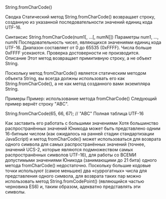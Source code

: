 
String.fromCharCode()

Сводка
Статический метод String.fromCharCode() возвращает строку, созданную из указанной последовательности значений единиц кода UTF-16.

Синтаксис
String.fromCharCode(num1[, ...[, numN]])
Параметры
num1, ..., numN
Последовательность чисел, являющихся значениями единиц кода UTF-16. Диапазон составляет от 0 до 65535 (0xFFFF). Числа больше 0xFFFF усекаются. Проверка достоверности не производится.
Описание
Этот метод возвращает примитивную строку, а не объект String.

Поскольку метод fromCharCode() является статическим методом объекта String, вы всегда должны использовать его как String.fromCharCode(), а не как метод созданного вами экземпляра String.

Примеры
Пример: использование метода fromCharCode()
Следующий пример вернёт строку "ABC".

String.fromCharCode(65, 66, 67);  // "ABC"
Полная таблица UTF-16

Как заставить его работать с большими значениями
Хотя большинство распространённых значений Юникода может быть представлено одним 16-битным числом (как ожидалось на ранней стадии стандартизации JavaScript) и метод fromCharCode() может использоваться для возврата одного символа для самых распространённых значений (точнее, значений UCS-2, которые являются подмножеством самых распространённых символов UTF-16), для работы со ВСЕМИ допустимыми значениями Юникода (занимающими до 21 бита) одного метода fromCharCode() недостаточно. Поскольку большие кодовые точки используют (самое меньшее) два «суррогатных» числа для представления одного символа, для возврата таких пар можно использовать метод String.fromCodePoint() (являющийся частью черновика ES6) и, таким образом, адекватно представлять эти символы.

